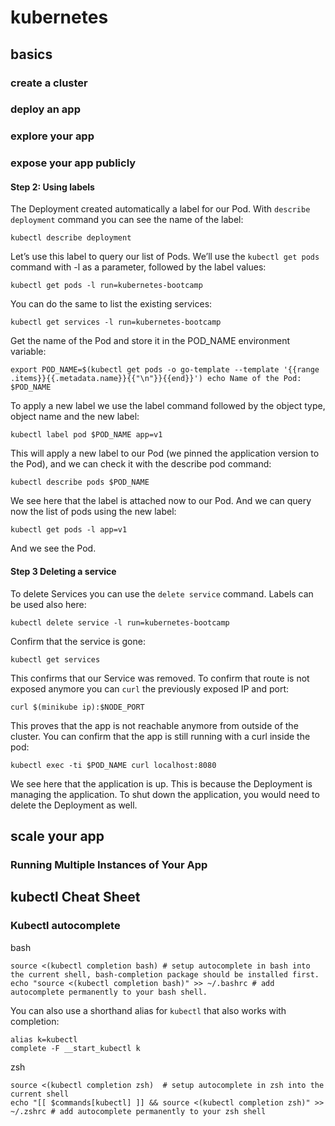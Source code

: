 # kubernetes

## basics

### create a cluster

### deploy an app

### explore your app

### expose your app publicly

#### Step 2: Using labels

The Deployment created automatically a label for our Pod. With `describe deployment` command you can see the name of the label:

```
kubectl describe deployment
```

Let’s use this label to query our list of Pods. We’ll use the `kubectl get pods` command with -l as a parameter, followed by the label values:

```
kubectl get pods -l run=kubernetes-bootcamp
```

You can do the same to list the existing services:

```
kubectl get services -l run=kubernetes-bootcamp
```

Get the name of the Pod and store it in the POD_NAME environment variable:

```
export POD_NAME=$(kubectl get pods -o go-template --template '{{range .items}}{{.metadata.name}}{{"\n"}}{{end}}') echo Name of the Pod: $POD_NAME
```

To apply a new label we use the label command followed by the object type, object name and the new label:

```
kubectl label pod $POD_NAME app=v1
```

This will apply a new label to our Pod (we pinned the application version to the Pod), and we can check it with the describe pod command:

```
kubectl describe pods $POD_NAME
```

We see here that the label is attached now to our Pod. And we can query now the list of pods using the new label:

```
kubectl get pods -l app=v1
```

And we see the Pod.

#### Step 3 Deleting a service

To delete Services you can use the `delete service` command. Labels can be used also here:

```
kubectl delete service -l run=kubernetes-bootcamp
```

Confirm that the service is gone:

```
kubectl get services
```

This confirms that our Service was removed. To confirm that route is not exposed anymore you can `curl` the previously exposed IP and port:

```
curl $(minikube ip):$NODE_PORT
```

This proves that the app is not reachable anymore from outside of the cluster. You can confirm that the app is still running with a curl inside the pod:

```
kubectl exec -ti $POD_NAME curl localhost:8080
```

We see here that the application is up. This is because the Deployment is managing the application. To shut down the application, you would need to delete the Deployment as well.

## scale your app

### Running Multiple Instances of Your App

## kubectl Cheat Sheet

### Kubectl autocomplete

bash

```
source <(kubectl completion bash) # setup autocomplete in bash into the current shell, bash-completion package should be installed first.
echo "source <(kubectl completion bash)" >> ~/.bashrc # add autocomplete permanently to your bash shell.
```

You can also use a shorthand alias for `kubectl` that also works with completion:

```
alias k=kubectl
complete -F __start_kubectl k
```

zsh

```
source <(kubectl completion zsh)  # setup autocomplete in zsh into the current shell
echo "[[ $commands[kubectl] ]] && source <(kubectl completion zsh)" >> ~/.zshrc # add autocomplete permanently to your zsh shell
```

